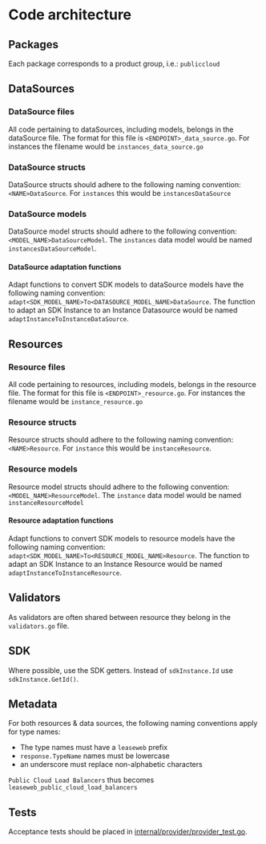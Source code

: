 # Code architecture

## Packages

Each package corresponds to a product group, i.e.: `publiccloud`

## DataSources

### DataSource files

All code pertaining to dataSources, including models, belongs in the dataSource
file.
The format for this file is `<ENDPOINT>_data_source.go`.
For instances the filename would be `instances_data_source.go`

### DataSource structs

DataSource structs should adhere to the following naming convention:
`<NAME>DataSource`.
For `instances` this would be `instancesDataSource`

### DataSource models

DataSource model structs should adhere to the following convention:
`<MODEL_NAME>DataSourceModel`.
The `instances` data model would be named `instancesDataSourceModel`.

#### DataSource adaptation functions

Adapt functions to convert SDK models to dataSource models have the following
naming convention: `adapt<SDK_MODEL_NAME>To<DATASOURCE_MODEL_NAME>DataSource`.
The function to adapt an SDK Instance to an Instance Datasource would be
named `adaptInstanceToInstanceDataSource`.

## Resources

### Resource files

All code pertaining to resources, including models, belongs in the resource
file.
The format for this file is `<ENDPOINT>_resource.go`.
For instances the filename would be `instance_resource.go`

### Resource structs

Resource structs should adhere to the following naming convention:
`<NAME>Resource`.
For `instance` this would be `instanceResource`.

### Resource models

Resource model structs should adhere to the following convention:
`<MODEL_NAME>ResourceModel`.
The `instance` data model would be named `instanceResourceModel`

#### Resource adaptation functions

Adapt functions to convert SDK models to resource models have the following
naming convention: `adapt<SDK_MODEL_NAME>To<RESOURCE_MODEL_NAME>Resource`.
The function to adapt an SDK Instance to an Instance Resource would be
named `adaptInstanceToInstanceResource`.

## Validators

As validators are often shared between resource they belong in the `validators.go`
file.

## SDK

Where possible, use the SDK getters.
Instead of `sdkInstance.Id` use `sdkInstance.GetId()`.

## Metadata

For both resources & data sources,
the following naming conventions apply for type names:

- The type names must have a `leaseweb` prefix
- `response.TypeName` names must be lowercase
- an underscore must replace non-alphabetic characters

`Public Cloud Load Balancers` thus becomes `leaseweb_public_cloud_load_balancers`

## Tests

Acceptance tests should be placed in [internal/provider/provider_test.go](internal/provider/provider_test.go).
